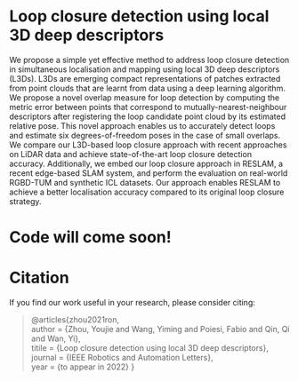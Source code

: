 # Loop closure detection using local 3D deep descriptors

We propose a simple yet effective method to address loop closure detection in simultaneous localisation and mapping using local 3D deep descriptors (L3Ds). L3Ds are emerging compact representations of patches extracted from point clouds that are learnt from data using a deep learning algorithm.
We propose a novel overlap measure for loop detection by computing the metric error between points that correspond to mutually-nearest-neighbour descriptors after registering the loop candidate point cloud by its estimated relative pose.
This novel approach enables us to accurately detect loops and estimate six degrees-of-freedom poses in the case of small overlaps.
We compare our L3D-based loop closure approach with recent approaches on LiDAR data and achieve state-of-the-art loop closure detection accuracy.
Additionally, we embed our loop closure approach in RESLAM, a recent edge-based SLAM system, and perform the evaluation on real-world RGBD-TUM and synthetic ICL datasets. Our approach enables RESLAM to achieve a better localisation accuracy compared to its original loop closure strategy.

# Code will come soon!

# Citation
If you find our work useful in your research, please consider citing:
> @articles{zhou2021ron,\
   author = {Zhou, Youjie and Wang, Yiming and Poiesi, Fabio and Qin, Qi and Wan, Yi},\
   titile = {Loop closure detection using local 3D deep descriptors},\
   journal = {IEEE Robotics and Automation Letters},\
   year = {to appear in 2022}
}
